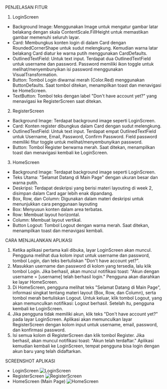 PENJELASAN FITUR
1. LoginScreen
- Background Image: Menggunakan Image untuk mengatur gambar latar belakang dengan skala ContentScale.FillHeight untuk memastikan gambar memenuhi seluruh layar.
- Card: Membungkus konten login di dalam Card dengan RoundedCornerShape untuk sudut melengkung. Kemudian warna latar belakang Card diatur ke warna putih menggunakan CardDefaults.
- OutlinedTextField: Untuk text input. Terdapat dua OutlinedTextField untuk username dan password. Password memiliki ikon toggle untuk melihat/menyembunyikan isi password menggunakan VisualTransformation.
- Button: Tombol Login diwarnai merah (Color.Red) menggunakan ButtonDefaults. Saat tombol ditekan, menampilkan toast dan menavigasi ke HomeScreen.
- TextButton: Tombol teks dengan label "Don't have account yet?" yang menavigasi ke RegisterScreen saat ditekan.

2. RegisterScreen
- Background Image: Terdapat background image seperti LoginScreen.
- Card: Konten register dibungkus dalam Card dengan sudut melengkung.
- OutlinedTextField: Untuk text input. Terdapat empat OutlinedTextField untuk Username, Email, Password, Confirm Password. Field password memiliki fitur toggle untuk melihat/menyembunyikan password.
- Button: Tombol Register berwarna merah. Saat ditekan, menampilkan toast dan menavigasi kembali ke LoginScreen.

3. HomeScreen
- Background Image: Terdapat background image seperti LoginScreen.
- Teks Utama: "Selamat Datang di Main Page" dengan ukuran besar dan warna putih.
- Deskripsi: Terdapat deskripsi yang berisi materi layouting di week 2, disimpan dalam Card agar lebih enak dipandang.
- Box, Row, dan Column: Digunakan dalam materi deskripsi untuk menunjukkan cara penggunaan layouting
- Box: Menyusun konten dalam area terbatas.
- Row: Membuat layout horizontal.
- Column: Membuat layout vertikal.
- Button Logout: Tombol Logout dengan warna merah. Saat ditekan, menampilkan toast dan menavigasi kembali.

CARA MENJALANKAN APLIKASI
1. Ketika aplikasi pertama kali dibuka, layar LoginScreen akan muncul. Pengguna melihat dua kolom input untuk username dan password, tombol Login, dan teks bertuliskan "Don't have account yet?".
2. Masukkan username dan password di kolom yang tersedia, lalu klik tombol Login. Jika berhasil, akan muncul notifikasi toast:
"Akun dengan username = [username] telah berhasil login."
Pengguna akan diarahkan ke layar HomeScreen.
3. Di HomeScreen, pengguna melihat teks "Selamat Datang di Main Page", informasi singkat tentang materi layout (Box, Row, dan Column), serta tombol merah bertuliskan Logout. Untuk keluar, klik tombol Logout, yang akan memunculkan notifikasi:
Logout berhasil.
Setelah itu, pengguna kembali ke LoginScreen.
4. Jika pengguna tidak memiliki akun, klik teks "Don't have account yet?" pada layar LoginScreen. Aplikasi akan memunculkan layar RegisterScreen dengan kolom input untuk username, email, password, dan konfirmasi password.
5. Isi semua kolom di RegisterScreen dan klik tombol Register. Jika berhasil, akan muncul notifikasi toast:
"Akun telah terdaftar."
Aplikasi kemudian kembali ke LoginScreen, tempat pengguna bisa login dengan akun baru yang telah didaftarkan.

SCREENSHOT APLIKASI
- LoginScreen
![LoginScreen](https://github.com/user-attachments/assets/fe734804-1c42-4a84-987a-1094431e8403)
- RegisterScreen
![RegisterScreen](https://github.com/user-attachments/assets/193957f3-6a64-42da-adfd-c7a9556ecd07)
- HomeScreen (Main Page)
![HomeScreen](https://github.com/user-attachments/assets/cb078f7e-691c-4222-9aaf-d049b8ae782f)
